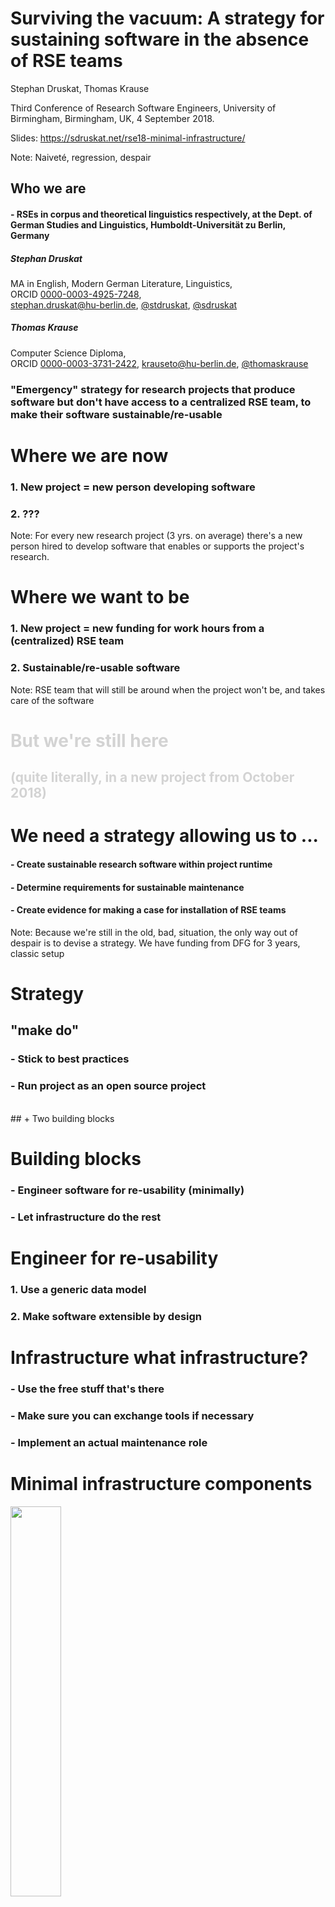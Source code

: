 # Surviving the vacuum: A strategy for sustaining software in the absence of RSE teams

Stephan Druskat, Thomas Krause

Third Conference of Research Software Engineers, University of Birmingham, Birmingham, UK, 4 September 2018.

Slides: https://sdruskat.net/rse18-minimal-infrastructure/  

Note:
Naiveté, regression, despair


## Who we are

#### - RSEs in corpus and theoretical linguistics respectively, at the Dept. of German Studies and Linguistics, Humboldt-Universität zu Berlin, Germany

##### Stephan Druskat  
MA in English, Modern German Literature, Linguistics,  
ORCID [0000-0003-4925-7248](https://orcid.org/0000-0003-4925-7248),  
stephan.druskat@hu-berlin.de, <i class="fa fa-twitter"/></i> [@stdruskat](https://twitter.com/stdruskat),
<i class="fa fa-github"/></i> [@sdruskat](https://github.com/sdruskat)

##### Thomas Krause
Computer Science Diploma,  
ORCID [0000-0003-3731-2422](https://orcid.org/0000-0003-3731-2422), krauseto@hu-berlin.de, <i class="fa fa-github"/></i> [@thomaskrause](https://github.com/thomaskrause)



### "Emergency" strategy for research projects that produce software but don't have access to a centralized RSE team, to make their software sustainable/re-usable



# Where we are now

### 1. New project = new person developing software 
<h3 class="fragment">2. ???</h3>

Note:
For every new research project (3 yrs. on average) there's a new person hired to develop software that enables or supports the project's research.


# Where we want to be

### 1. New project = new funding for work hours from a (centralized) RSE team
### 2. Sustainable/re-usable software

Note:
RSE team that will still be around when the project won't be, and takes care of the software


<!-- .slide: data-background="black" -->
<h1 style="color:lightgray;">But we're still here</h1>

<h2 style="color:lightgray;"> (quite literally, in a new project from October 2018)</h2>


# We need a strategy allowing us to ...

#### - Create sustainable research software within project runtime
#### - Determine requirements for sustainable maintenance
#### - Create evidence for making a case for installation of RSE teams

Note:
Because we're still in the old, bad, situation, the only way out of despair is to devise a strategy.
We have funding from DFG for 3 years, classic setup



# Strategy

## "make do"
### - Stick to best practices
### - Run project as an open source project
<br/>
## + Two building blocks


# Building blocks

### - Engineer software for re-usability (minimally)
### - Let infrastructure do the rest


# Engineer for re-usability

### 1. Use a generic data model
### 2. Make software extensible by design


# Infrastructure what infrastructure?

### - Use the free stuff that's there
### - Make sure you can exchange tools if necessary
### - Implement an actual maintenance role


# Minimal infrastructure components

<img src="puzzle.png" style="width: 40%;">


# Component functions

Component          | Function
------------- | ------------- | ---------
Source code repo platform        |  Host code, docs, issues, landing page
Release & deposit repo      | Long-term availability of artifacts, Version/citation metadata
Dependencies repo | Reproducible dependency graphs
Maintainer | Integrate, test, release, communicate, manage infrastructure, document/meta-document


## "Maintainers, maintainers, maintainers, ..."

<img src="ballmer.png" style="height: 50%;">

### - Incur cost, so hire (and train!) a student assistant
### - 10 hours / week should be enough in the long run

Note:
- integration, release and testing workflows
- communication with users and contributors
- manages, maintains, substitutes infrastructure components
- documents infrastructural decisions, builds, releases, maintainer changes, ... 



# Our case

### - Deep annotation of linguistic corpora
### - Morph architectural & functional prototype
### - Generic data model (generic graph)
### - Extensible (Eclipse RCP/OSGi)


# Infrastructure

### - GitHub
### - Zenodo
### - Maven Central, eclipse.org P2, P2 via GitHub


# Infrastructure sustainability

### - GitHub > Software Heritage
### - Zenodo (long-term strategy)
### - Dependency repos: system-critical, foundations, Software Heritage
### - (Plan for hot-swapping)


# Maintainers

### - Predetermined breaking point
### - 4 maintainership changes during project


# Document! All! The! Things!

<img src="doc.png" style="width: 80%;">



# What have we learned?

### - Minimal requirements for technically sustainable software (?)
### - Minimal infrastructure for sustainable software development (?)


# What will we have learned (ideally)?

### - Sustainable, re-usable software
### - Requirements for sustainable maintenance
### - Evidence for making a case for RSE teams!

Note:
- ... for researcher training
- ... for practices recommendations for RSEs



# Thanks!

**RSE18 Mentoring Programme:** Neil Chue Hong 

**The Software Sustainability Institute** for funding assistance (EPSRC, BBSRC, ESRC Grant EP/N006410/1)

**Project funding:** DFG grant GA 1288/11 ("Research software sustainability")

![](ssi.png) 

![](dfg.png)